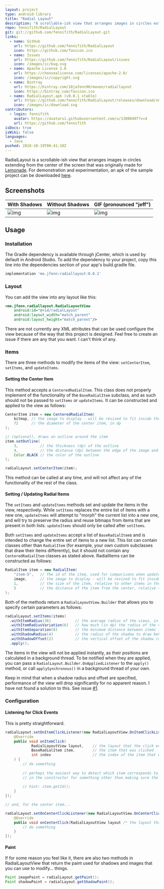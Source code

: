 ```yaml
---
layout: project
type: android-library
title: "Radial Layout"
description: "A scrollable-ish view that arranges images in circles extending from the center of the screen."
repo: fennifith/RadialLayout
git: git://github.com/fennifith/RadialLayout.git
links:
  - name: GitHub
    url: https://github.com/fennifith/RadialLayout
    icon: https://github.com/favicon.ico
  - name: Issues
    url: https://github.com/fennifith/RadialLayout/issues
    icon: /images/ic/bug.svg
  - name: Apache License 2.0
    url: https://choosealicense.com/licenses/apache-2.0/
    icon: /images/ic/copyright.svg
  - name: Bintray
    url: https://bintray.com/18jafenn90/maven/radiallayout
    icon: https://bintray.com/favicon.ico
  - name: RadialLayout.apk (v0.0.1 stable)
    url: https://github.com/fennifith/RadialLayout/releases/download/v0.0.1/RadialLayout.apk
    icon: /images/ic/download.svg
contributors:
  - login: fennifith
    avatar: https://avatars1.githubusercontent.com/u/13000407?v=4
    url: https://github.com/fennifith
isDocs: true
isWiki: false
languages:
  - Java
pushed: 2018-10-19T00:41:10Z
---
```


RadialLayout is a scrollable-ish view that arranges images in circles extending from the center of the screen that was originally made for [Lemonade](https://lemonade.social). For demonstration and experimentation, an apk of the sample project can be downloaded [here](https://github.com/fennifith/RadialLayout/blob/master/../../releases).

## Screenshots

|With Shadows|Without Shadows|GIF (pronounced "jeff")|
|-----|-----|-----|
|![img](https://github.com/fennifith/RadialLayout/blob/master/./images/shadows.png?raw=true)|![img](https://github.com/fennifith/RadialLayout/blob/master/./images/noshadows.png?raw=true)|![img](https://github.com/fennifith/RadialLayout/blob/master/./images/jeff.gif?raw=true)|

## Usage

### Installation

The Gradle dependency is available through jCenter, which is used by default in Android Studio. To add the dependency to your project, copy this line into the dependencies section of your app's build.gradle file.

```gradle
implementation 'me.jfenn:radiallayout:0.0.1'
```

### Layout

You can add the view into any layout like this:

```xml
<me.jfenn.radiallayout.RadialLayoutView
    android:id="@+id/radialLayout"
    android:layout_width="match_parent"
    android:layout_height="match_parent"/>
```

There are not currently any XML attributes that can be used configure the view because of the way that this project is designed. Feel free to create an issue if there are any that you want. I can't think of any.

### Items

There are three methods to modify the items of the view: `setCenterItem`, `setItems`, and `updateItems`. 

#### Setting the Center Item

This method accepts a `CenteredRadialItem`. This class does not properly implement of the functionality of the `BaseRadialItem` subclass, and as such should not be passed to `setItems` or `updateItems`. It can be constructed and applied to the view as follows:

```java
CenterItem item = new CenteredRadialItem(
    bitmap, // the image to display - will be resized to fit inside the item appropriately
    72      // the diameter of the center item, in dp
);

// (optional), draws an outline around the item
item.setOutline(
    3,          // the thickness (dp) of the outline
    4,          // the distance (dp) between the edge of the image and the outline
    Color.BLACK // the color of the outline
);

radialLayout.setCenterItem(item);
```

This method can be called at any time, and will not affect any of the functionality of the rest of the class.

#### Setting / Updating Radial Items

The `setItems` and `updateItems` methods set and update the items in the view, respectively. While `setItems` replaces the entire list of items with a new one, `updateItems` will attempt to "morph" the current list into a new one, and will try to preserve the radius and reuse bitmaps from items that are present in both lists. `updateItems` should only be called after `setItems`.

Both `setItems` and `updateItems` accept a list of `BaseRadialItem`s and is intended to change the entire set of items to a new list. This list can contain classes other than `RadialItem` (for example, your own custom subclasses that draw their items differently), but it should not contain any `CenteredRadialItem` classes as stated above. RadialItems can be constructed as follows:

```java
RadialItem item = new RadialItem(
    "item-5",   // The id of the item, used for comparisons when updateItems is called
    image,      // the image to display - will be resized to fit inside the item appropriately
    1,          // the size of the item, relative to other items in the view
    5           // the distance of the item from the center, relative to other items in the view
);
```

Both of the methods return a `RadialLayoutView.Builder` that allows you to specify certain parameters as follows:

```java
radialLayout.setItems(items)
  .withItemRadius(36)           // the average radius of the views, in dp, +/- the variation (next line)
  .withItemRadiusVariation(6)   // how much (in dp) the radius of the views should vary according to the 'size' attribute of the items
  .withItemSeparation(8)        // the minimum distance between items in the view, in dp
  .withShadowRadius(4)          // the radius of the shadow to draw behind the view (dp)
  .withShadowOffset(2)          // the vertical offset of the shadow (dp)
  .apply();
```

The items in the view will not be applied instantly, as their positions are calculated in a background thread. To be notified when they are applied, you can pass a `RadialLayout.Builder.OnAppliedListener` to the `apply()` method, or call `applySynchronous()` in a background thread of your own.

Keep in mind that when a shadow radius and offset are specified, performance of the view will drop significantly for no apparent reason. I have not found a solution to this. See issue [#1](../../issues/1).

### Configuration

#### Listening for Click Events

This is pretty straightforward.

```java
radialLayout.setOnItemClickListener(new RadialLayoutView.OnItemClickListener() {
    @Override
    public void onItemClick(
            RadialLayoutView layout,    // the layout that the click event is from
            BaseRadialItem item,        // the item that was clicked
            int index                   // the index of the item that was clicked in the array
    ) {
        // do something
        
        // perhaps the easiest way to detect which item corresponds to what is by using the id argument
        // in the constructor for something other than making sure the lists are merged properly?
        
        // hint: item.getId();
    }
});

// and, for the center item...

radialLayout.setOnCenterClickListener(new RadialLayoutView.OnCenterClickListener() {
    @Override
    public void onCenterClick(RadialLayoutView layout /* the layout that the click event is from */) {
        // do something
    }
});
```

#### Paint

If for some reason you feel like it, there are also two methods in RadialLayoutView that return the paint used for shadows and images that you can use to modify... things.

```java
Paint imagePaint = radialLayout.getPaint();
Paint shadowPaint = radialLayout.getShadowPaint();
```
